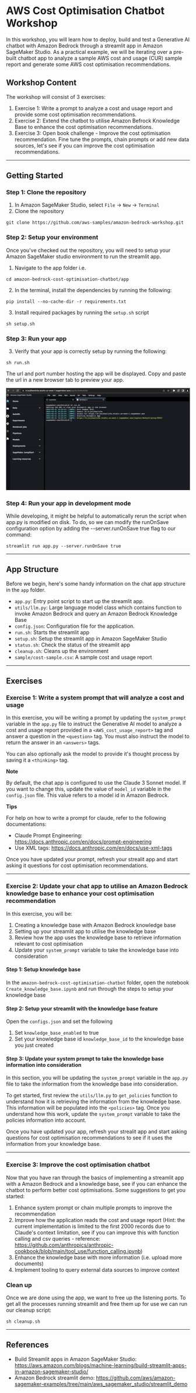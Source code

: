 # AWS Cost Optimisation Chatbot Workshop

In this workshop, you will learn how to deploy, build and test a Generative AI chatbot with Amazon Bedrock through a streamlit app in Amazon SageMaker Studio. 
As a practical example, we will be iterating over a pre-built chatbot app to analyze a sample AWS cost and usage (CUR) sample report and generate some AWS cost optimisation recommendations.

## Workshop Content
The workshop will consist of 3 exercises:
1. Exercise 1: Write a prompt to analyze a cost and usage report and provide some cost optimisation recommendations.
2. Exercise 2: Extend the chatbot to utilise Amazon Befrock Knowledge Base to enhance the cost optimisation recommendations.
3. Exercise 3: Open book challenge - Improve the cost optimisation recommendation. Fine tune the prompts, chain prompts or add new data sources, let's see if you can improve the cost optimisation recommendations.

---

## Getting Started

### Step 1: Clone the repository
1. In Amazon SageMaker Studio, select `File` -> `New` -> `Terminal`
2. Clone the repository
```
git clone https://github.com/aws-samples/amazon-bedrock-workshop.git
```

### Step 2: Setup your environment
Once you've checked out the repository, you will need to setup your Amazon SageMaker studio environment to run the streamlit app.

1. Navigate to the app folder i.e. 
```
cd amazon-bedrock-cost-optimisation-chatbot/app
```
2. In the terminal, install the dependencies by running the following:

```
pip install --no-cache-dir -r requirements.txt
```
3. Install required packages by running the `setup.sh` script
```
sh setup.sh
```

### Step 3: Run your app
3. Verify that your app is correctly setup by running the following:

```
sh run.sh
```

The url and port number hosting the app will be displayed. Copy and paste the url in a new browser tab to preview your app.

![run.sh](./images/streamlit-demo-1.png)

### Step 4: Run your app in development mode
While developing, it might be helpful to automatically rerun the script when app.py is modified on disk. To do, so we can modify the runOnSave configuration option by adding the --server.runOnSave true flag to our command:

```
streamlit run app.py --server.runOnSave true
```
---
## App Structure
Before we begin, here's some handy information on the chat app structure in the `app` folder.

- `app.py`: Entry point script to start up the streamlit app.
- `utils/llm.py`: Large language model class which contains function to invoke Amazon Bedrock and query an Amazon Bedrock Knowledge Base
- `config.json`: Configuration file for the application.
- `run.sh`: Starts the streamlit app
- `setup.sh`: Setup the streamlit app in Amazon SageMaker Studio
- `status.sh`: Check the status of the streamlit app
- `cleanup.sh`: Cleans up the environment
- `sample/cost-sample.csv`: A sample cost and usage report

---
## Exercises

### Exercise 1: Write a system prompt that will analyze a cost and usage

In this exercise, you will be writing a prompt by updating the `system_prompt` variable in the `app.py` file to instruct the Generative AI model to analyze a cost and usage report provided in a `<AWS_cost_usage_report>` tag and answer a question in the `<question>` tag. You must also instruct the model to return the answer in an `<answers>` tags.

You can also optionally ask the model to provide it's thought process by saving it a `<thinking>` tag.

**Note** 

By default, the chat app is configured to use the Claude 3 Sonnet model. If you want to change this, update the value of `model_id` variable in the `config.json` file. This value refers to a model id in Amazon Bedrock.

**Tips**

For help on how to write a prompt for claude, refer to the following documentations:

- Claude Prompt Engineering: https://docs.anthropic.com/en/docs/prompt-engineering
- Use XML tags: https://docs.anthropic.com/en/docs/use-xml-tags

Once you have updated your prompt, refresh your strealit app and start asking it questions for cost optimisation recommendations.

---

### Exercise 2: Update your chat app to utilise an Amazon Bedrock knowledge base to enhance your cost optimisation recommendation
    
In this exercise, you will be:

1. Creating a knowledge base with Amazon Bedrock knowledge base
2. Setting up your streamlit app to utilise the knowledge base
3. Review how the app uses the knowledge base to retrieve information relevant to cost optimisation
4. Update your `system_prompt` variable to take the knowledge base into consideration
    
    
#### Step 1: Setup knowledge base
    
In the `amazon-bedrock-cost-optimisation-chatbot` folder, open the notebook `Create_knowledge_base.ipynb` and run through the steps to setup your knowledge base

#### Step 2: Setup your streamlit with the knowledge base feature

Open the `configs.json` and set the following

1. Set `knowledge_base_enabled` to true
2. Set your knowledge base id `knowledge_base_id` to the knowledge base you just created

#### Step 3: Update your system prompt to take the knowledge base information into consideration

In this section, you will be updating the `system_prompt` variable in the `app.py` file to take the information from the knowledge base into consideration. 

To get started, first review the `utils/llm.py` to `get_policies` function to understand how it is retrieving the information from the knowledge base. This information will be populated into the `<policies>` tag. Once you understand how this work, update the `system_prompt` variable to take the policies information into account.

Once you have updated your app, refresh your strealit app and start asking questions for cost optimisation recommendations to see if it uses the information from your knowledge base.

---

### Exercise 3: Improve the cost optimisation chatbot

Now that you have ran through the basics of implementing a streamlit app with a Amazon Bedrock and a knowledge base, see if you can enhance the chatbot to perform better cost optimisations. Some suggestions to get you started:

1. Enhance system prompt or chain multiple prompts to improve the recommendation
2. Improve how the application reads the cost and usage report (Hint: the current implementation is limited to the first 2000 records due to Claude's context limitation, see if you can improve this with function calling and csv queries - reference: https://github.com/anthropics/anthropic-cookbook/blob/main/tool_use/function_calling.ipynb)
3. Enhance the knowledge base with more information (i.e. upload more documents)
4. Implement tooling to query external data sources to improve context

### Clean up
Once we are done using the app, we want to free up the listening ports. To get all the processes running streamlit and free them up for use we can run our cleanup script: 
```
sh cleanup.sh
```

---

## References

 - Build Streamlit apps in Amazon SageMaker Studio: https://aws.amazon.com/blogs/machine-learning/build-streamlit-apps-in-amazon-sagemaker-studio/
 - Amazon Bedrock streamlit demo: https://github.com/aws/amazon-sagemaker-examples/tree/main/aws_sagemaker_studio/streamlit_demo
